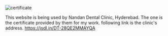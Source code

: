 ![certificate](https://github.com/niyathi18/HOSPITAL_MANAGEMENT_NDC/assets/128497844/59a7ad62-8789-4000-91d9-151aa2c34721)

This website is being used by Nandan Dental Clinic, Hyderebad. The one is the certificate provided by them for my work.
following link is the clinic's address.
https://jsdl.in/DT-28QE2MMAYQA
